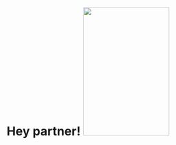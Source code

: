 <div align="center">
  <h1 align="center"> Hey partner! <a href="https://www.picgifs.com/graphics/"><img src="https://www.picgifs.com/graphics/w/welcome/graphics-welcome-676454.gif" border="0" width="200" height="300"/></a> </h1>
</div>
